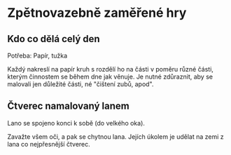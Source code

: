Zpětnovazebně zaměřené hry
==========================


Kdo co dělá celý den
---------------------

Potřeba: Papír, tužka

Každý nakreslí na papír kruh s rozdělí ho na části v poměru různé části, kterým činnostem se během dne jak věnuje.
Je nutné zdůraznit, aby se malovali jen důležité části, né "čištení zubů, apod".


Čtverec namalovaný lanem
------------------------

Lano se spojeno konci k sobě (do velkého oka).

Zavažte všem oči, a pak se chytnou lana. Jejích úkolem je udělat na zemi z lana co nejpřesnější čtverec.

